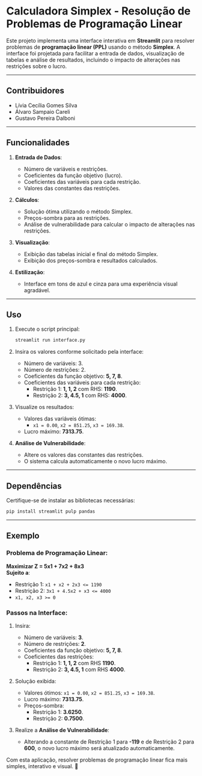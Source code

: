 # Calculadora Simplex - Resolução de Problemas de Programação Linear

Este projeto implementa uma interface interativa em **Streamlit** para resolver problemas de **programação linear (PPL)** usando o método **Simplex**. A interface foi projetada para facilitar a entrada de dados, visualização de tabelas e análise de resultados, incluindo o impacto de alterações nas restrições sobre o lucro.

---

## Contribuidores
- Lívia Cecília Gomes Silva
- Álvaro Sampaio Careli
- Gustavo Pereira Dalboni

---

## Funcionalidades
1. **Entrada de Dados**:
   - Número de variáveis e restrições.
   - Coeficientes da função objetivo (lucro).
   - Coeficientes das variáveis para cada restrição.
   - Valores das constantes das restrições.

2. **Cálculos**:
   - Solução ótima utilizando o método Simplex.
   - Preços-sombra para as restrições.
   - Análise de vulnerabilidade para calcular o impacto de alterações nas restrições.

3. **Visualização**:
   - Exibição das tabelas inicial e final do método Simplex.
   - Exibição dos preços-sombra e resultados calculados.

4. **Estilização**:
   - Interface em tons de azul e cinza para uma experiência visual agradável.

---

## Uso

1. Execute o script principal:
   ```bash
   streamlit run interface.py
   ```

2. Insira os valores conforme solicitado pela interface:
   - Número de variáveis: 3.
   - Número de restrições: 2.
   - Coeficientes da função objetivo: **5, 7, 8**.
   - Coeficientes das variáveis para cada restrição:
     - Restrição 1: **1, 1, 2** com RHS: **1190**.
     - Restrição 2: **3, 4.5, 1** com RHS: **4000**.

3. Visualize os resultados:
   - Valores das variáveis ótimas: 
     - `x1 = 0.00`, `x2 = 851.25`, `x3 = 169.38`.
   - Lucro máximo: **7313.75**.

4. **Análise de Vulnerabilidade**:
   - Altere os valores das constantes das restrições.
   - O sistema calcula automaticamente o novo lucro máximo.

---

## Dependências
Certifique-se de instalar as bibliotecas necessárias:
```bash
pip install streamlit pulp pandas
```

---

## Exemplo

### Problema de Programação Linear:
**Maximizar Z = 5x1 + 7x2 + 8x3**  
**Sujeito a**:
- Restrição 1: `x1 + x2 + 2x3 <= 1190`
- Restrição 2: `3x1 + 4.5x2 + x3 <= 4000`
- `x1, x2, x3 >= 0`

### Passos na Interface:
1. Insira:
   - Número de variáveis: **3**.
   - Número de restrições: **2**.
   - Coeficientes da função objetivo: **5, 7, 8**.
   - Coeficientes das restrições:
     - Restrição 1: **1, 1, 2** com RHS **1190**.
     - Restrição 2: **3, 4.5, 1** com RHS **4000**.

2. Solução exibida:
   - Valores ótimos: `x1 = 0.00`, `x2 = 851.25`, `x3 = 169.38`.
   - Lucro máximo: **7313.75**.
   - Preços-sombra:
     - Restrição 1: **3.6250**.
     - Restrição 2: **0.7500**.

3. Realize a **Análise de Vulnerabilidade**:
   - Alterando a constante de Restrição 1 para **-119** e de Restrição 2 para **600**, o novo lucro máximo será atualizado automaticamente.

Com esta aplicação, resolver problemas de programação linear fica mais simples, interativo e visual. 🚀